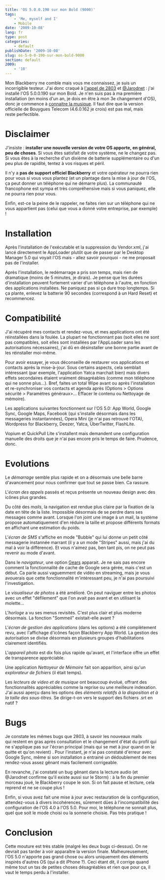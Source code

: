 ```yaml
---
title: 'OS 5.0.0.190 sur mon Bold (9000)'
tags:
    - 'Me, myself and I'
    - Mobile
date: '2009-10-08'
lang: fr
type: post
categories:
    - default
publishDate: '2009-10-08'
slug: os-5-0-0-190-sur-mon-bold-9000
section: default
2009:
    - '10'
---
```


Mon Blackberry me comble mais vous me connaissez, je suis un incorrigible testeur. J'ai donc craqué à [l'appel de 2803](http://www.vingthuitzerotrois.fr/logiciel/les-nouveautes-du-prochain-os-de-blackberry-6959/) et [@Jarodnet](https://twitter.com/jarodnet) : j'ai installé l'OS 5.0.0.190 sur mon Bold. Je n'en suis pas à ma première installation (en moins d'un an, je dois en être à mon 3e changement d'OS), donc je commence à [connaitre la musique](http://www.blackberry-fr.com/101/tutoriel-comment-mettre-a-jour-los-de-votre-blackberry/). Il faut dire que la version officielle de Bouygues Telecom (4.6.0.162 je crois) est pas mal, mais reste perfectible.

<!--more-->

# Disclaimer

J'insiste : **installer une nouvelle version de votre OS apporte, en général, peu de choses**. Si vous êtes satisfait de votre système, ne le changez pas. Si vous êtes à la recherche d'un dixième de batterie supplémentaire ou d'un peu plus de rapidité, tentez à vos risques et péril.

Il n'y a **pas de support officiel Blackberry** et votre opérateur ne pourra rien pour vous si vous vous plantez (et un plantage dans la mise à jour de l'OS, ça peut donner un téléphone qui ne démarre plus). La communauté francophone est sympa et très compréhensive mais si vous paniquez, elle ne pourra rien pour vous.

Enfin, est-ce la peine de le rappeler, ne faites rien sur un téléphone qui ne vous appartient pas (celui que vous a donné votre entreprise, par exemple) !

# Installation

Après l'installation de l'exécutable et la suppression du Vendor.xml, j'ai lancé directement le AppLoader plutôt que de passer par le Desktop Manager 5.0 qui voyait l'OS mais - allez savoir pourquoi - ne me proposait pas de l'installer.

Après l'installation, le redémarrage a pris son temps, mais rien de dramatique (moins de 5 minutes, je dirais). Je pense que les durées d'installation peuvent fortement varier d'un téléphone à l'autre, en fonction des applications installées. Ne paniquez pas si ça dure trop longtemps. Si ça plante, enlevez la batterie 90 secondes (correspond à un Hard Reset) et recommencez.

# Compatibilité

J'ai récupéré mes contacts et rendez-vous, et mes applications ont été réinstallées dans la foulée. La plupart ne fonctionnant pas (soit elles ne sont pas compatibles, soit elles sont installées par l'AppLoader sans les autorisations nécessaires), j'ai dû en désinstaller une bonne partie avant de les réinstaller moi-même.

Pour avoir essayer, je vous déconseille de restaurer vos applications et contacts après la mise-à-jour. Sous certains aspects, cela semblait intéressant (par exemple, l'application Yatca marchait bien) mais divers effets secondaires étaient vraiment désagréables (comme mon téléphone qui ne sonne plus…). Bref, faites un total Wipe avant ou après l'installation et re-synchroniser vos contacts et agenda après (Options &gt; Options sécurité &gt; Paramètres généraux&gt;… Effacer le contenu ou Nettoyage de mémoire).

Les applications suivantes fonctionnent sur l'OS 5.0: App World, Google Sync, Google Maps, Facebook (qui s'installe désormais dans les messageries instantannées), Opera Mini (je n'ai pas retrouvé l'OTA), Wordpress for Blackberry, Deezer, Yatca, ÜberTwitter, FlashLite.

Vopium et QuickPull Lite s'installent mais demandent une configuration manuelle des droits que je n'ai pas encore pris le temps de faire. Prudence, donc.

# Evolutions

Le _démarrage_ semble plus rapide et on a désormais une belle barre d'avancement pour nous confirmer que tout se passe bien. Ca rassure.

L'_écran des appels_ passés et reçus présente un nouveau design avec des icônes plus grandes.

Du côté des _mails_, la navigation est rendue plus claire par la fixation de la date en tête de la liste. Impossible désormais de se perdre dans ses messages comme avant. Lorsque l'on joint une image à un mail, la système propose automatiquement d'en réduire la taille et propose différents formats en affichant une estimation du poids.

L'_écran de SMS_ s'affiche en mode "Bubble" qui lui donne un petit côté messagerie instannée marrant (il y a un mode "Stripes" aussi, mais j'ai du mal à voir la différence). Et vous n'aimez pas, ben tant pis, on ne peut pas revenir au mode d'avant.

Dans le _navigateur_, une option [Gears](http://fr.wikipedia.org/wiki/Gears) apparait. Je ne sais pas encore comment la fonctionnalité de cache de Google sera gérée, mais c'est un début. Ca parle aussi vaguemment de vidéo en streaming, mais je vous avouerais que cette fonctionnalité m'intéressant peu, je n'ai pas poursuivi l'investigation.

Le _visualiseur de photos_ a été amélioré. On peut naviguer entre les photos avec un effet "défilement" que l'on avait pas avant et en utilisant la molette…

L'_horloge_ a vu ses menus revisités. C'est plus clair et plus moderne désormais. La fonction "Sommeil" existait-elle avant ?

L'_écran de gestion des applications_ (dans les options) a été complètement revu, avec l'affichage d'icônes façon Blackberry App World. La gestion des autorisation se divise désormais en plusieurs groupes d'habilitations clairement identifiés.

L'_appareil photo_ est dix fois plus rapide qu'avant, et l'interface offre un effet de transparence appréciable.

Une application _Nettoyeur de Mémoire_ fait son apparition, ainsi qu'un _explorateur de fichiers_ (il était temps).

Les _lecteurs de video et de musique_ ont beaucoup évolué, offrant des fonctionnalités appréciables comme la reprise ou une meilleure indexation. J'ai aussi aperçu dans les options des _éléments relatifs à la disposition et à la taille des sous-titres_. Se dirige-t-on vers le support des fichiers .srt en natif ?

# Bugs

Je constate les mêmes bugs que 2803, à savoir les nouveaux mails qui restent en gras après consultation et le changement d'état du profil qui ne s'applique pas sur l'écran principal (mais qui se met à jour quand on le quitte et qu'on revient) . Pour l'instant, je n'ai pas constaté d'erreur avec Google Sync, même si son installation a entrainé un dédoublement de mes rendez-vous assez gênant mais facilement corrigeable.

En revanche, j'ai constaté un bug gênant dans la lecture audio (et @Jarodnet confirme qu'il existe aussi sur le Storm) : à la fin du premier morceau joué, le Blackberry coupe le son. Si on fait pause et lecture, cela reprend et ne se coupe plus !

Enfin, si vous avez fait une mise à jour avec restauration de la configuration, attendez-vous à divers incohérences, sûrement dûes à l'incompatibilité des configuration de l'OS 4.0 à l'OS 5.0\. Pour moi, le téléphone ne sonnait plus, quel que soit le mode choisi ou la sonnerie choisie. Pas très pratique !

# Conclusion

Cette mouture est très stable (malgré les deux bugs ci-dessus). On ne devrait pas tarder à voir apparaître la version finale. Malheureusement, l'OS 5.0 n'apporte pas grand chose ou alors uniquement des éléments inspirés d'autres OS (qui a dit iPhone ?). Ceci étant dit, il corrige quand même tout un tas de petites choses désagréables et rien que pour ça, il vaut le temps perdu à l'installer.
